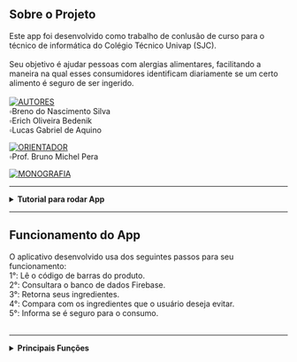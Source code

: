 ## Sobre o Projeto
Este app foi desenvolvido como trabalho de conlusão de curso para o técnico de informática do Colégio Técnico Univap (SJC).<br><br>
Seu objetivo é ajudar pessoas com alergias alimentares, facilitando a maneira na qual esses consumidores identificam diariamente se um certo alimento é seguro de ser ingerido.
<br><br>
[![AUTORES](https://img.shields.io/badge/autores-%23323330.svg?&style=for-the-badge&logo=cards%20estrelas&logoColor=black&color=FFFF00)](https://github.com/Breno30/TCC)<br>
▫Breno do Nascimento Silva           
▫Erich Oliveira Bedenik              
▫Lucas Gabriel de Aquino             

[![ORIENTADOR](https://img.shields.io/badge/orientador-%23323330.svg?&style=for-the-badge&logo=badges&logoColor=black&color=0000FF)](https://www.linkedin.com/in/bruno-michel-565b3a184/)<br>
▫Prof. Bruno Michel Pera

[![MONOGRAFIA](https://img.shields.io/badge/monografia%20em%20pdf-%23323330.svg?&style=for-the-badge&logo=repositório&logoColor=black&color=8000FF)](https://drive.google.com/file/d/1Mx5bB0pbZLAvxDB_1yiRCbEq_Kbh2wpc/view?usp=sharing)<br>

<hr>

<details>
<summary><b>Tutorial para rodar App</b></summary>
Clone o projeto
<br>
  
```
git clone https://github.com/Breno30/TCC.git
```

Crie um projeto no Firebase e conecte o projeto com o App na aba "Projeto OVerview" <br>
![image (1)](https://user-images.githubusercontent.com/59184811/152142145-82454fd8-575b-4e2d-8df7-641d1484dab1.png)<br><br>
Rode o App!

</details>
  
<hr>

## Funcionamento do App
O aplicativo desenvolvido usa dos seguintes passos para seu funcionamento:<br>
1°: Lê o código de barras do produto.<br>
2°: Consultara o banco de dados Firebase.<br>
3°: Retorna seus ingredientes.<br>
4°: Compara com os ingredientes que o usuário deseja evitar.<br>
5°: Informa se é seguro para o consumo.<br>
<br>

<hr>

<details>
<summary><b>Principais Funções</b></summary><br>
  

Sign up | Scanner 
--- | --- 
<img src="https://github.com/Breno30/TCC/blob/main/app/src/main/res/drawable/tutorial_cadastrar.png" width="270px" >|<img src="https://github.com/Breno30/TCC/blob/main/app/src/main/res/drawable/tutorial_escanear.png" width="270px" >

Pesquisar | Adição de Produto 
--- | ---
<img src="https://github.com/Breno30/TCC/blob/main/app/src/main/res/drawable/tutorial_pesquisar.png" width="270px" >|<img src="https://github.com/Breno30/TCC/blob/main/app/src/main/res/drawable/tutorial_adicionar.png" width="270px" >
</details>






